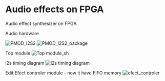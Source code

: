 # Audio effects on FPGA

Audio effect synthesizer on FPGA

Audio hardware

![PMOD_I2S2](https://euborw.bl.files.1drv.com/y4mwscr7u3Q0WJKuOjfrLSFswmMhJFcQz_qvUDQmWPsWANUPPx3s-RrdHahplWN4MPxWtFJAZCzZokzS9oG3hJRHTa8-hztUF-5ix6DoEZ3FbW79HuWuWykaC6-vPQCz_jN-qtZzENmEM_CL7x6Fu-V3fVBwSbUUZ1B4FpyTJbHc2y09jmmIoznP9JKdHkloQC22fRvzkGEwn-uEL7m5GIYtg/pmod_i2s2.jpg) ![PMOD_I2S2_package](https://jhuenw.bl.files.1drv.com/y4mh-JRwzfInJGsB7npvB02QFP4E8O0fYseJrh7mCKZPhDtrRKAkyIU4vrSgIPZ57SPrRugP-CoS5pu-_W9fq1E2gV9SOYeyPc2In_a5uqQzCtwXbUYRvOQnHEt-zomphOLXn2Uw7RpaKbKLNvgQfF-pJNqbiX5LAaW5zODYNF66IESQ3uHqDSOCEtjt620oITZFzO71EyDkpSPB3bvZ61J6Q/pmod_i2s2_package.png)


Top module
![Top module_sh](https://sqtelw.bl.files.1drv.com/y4m3crragNjKRiiBnam_JQ72R1capMF7J4KFYmU9IC8ejan87w2KHOPl_SzV9Hyi6joKVl75qHteBc-DM81evlTdlBqJ8cgvCm6ISM2YxCEOrbJ7jEZR11jLt_6sS8Alucgz6lbZa-jescBHfFhU9g2CnuQqXTLzn9F3EoO2W4vQHQX8-6efsKfu73ZbmjWOWr9vgFpp42JJJO0DL6gPKsWxA/top-audio-effects.png?psid=1)

i2s timing diagram
![i2s timing diagram](https://jxuqnw.ch.files.1drv.com/y4m-dZeGZ7098LnxNfhcXYLc_boX5bUNKolrZoOikvJ15bhmx83OEfjXsL0DOx4bJQwo9Nj8JhPdbH3-p2_NsPtkQLQMjqqvHQD1aoTLU4iCGlzmuDkeRaJ4hOWEjlSxfPTpLuJmFxd3Co8m7PUNAHw-lSomMgNqrO4Sw_8E4K-vfiS2ijUOfIdlW4VUDLv0Dku1zcMel3jQGcMSIH0GiQyRA/i2s-loopback.png?psid=1)

Edit Efect controler module - now it have FIFO memory
![efect_controler](https://pgow6w.ch.files.1drv.com/y4mif2QPivMnj_nQp95Yc-kInSbnaIxWAzMxGYeZyCNiJOPYdVBMWxzusnKvldGU-YYT-GSQ8sBSAg-Wo8VFqW6cQ61Kx5COHV7Yq5e86DLo7dnwmncAHgkoYNpX2_ciRAsf4Npob9v_H6Bs3KGwJCqXzSSWf3XSEvavt-iGzYch1ImTnXIpnAbRLFpQxczbDbw2NgiaEf2yZNJYD7PjvHBBg/efect_controler.png?psid=1)
